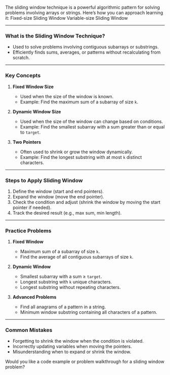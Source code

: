 The sliding window technique is a powerful algorithmic pattern for solving problems involving arrays or strings. Here’s how you can approach learning it:
Fixed-size Sliding Window
Variable-size Sliding Window

---

### **What is the Sliding Window Technique?**

- Used to solve problems involving contiguous subarrays or substrings.
- Efficiently finds sums, averages, or patterns without recalculating from scratch.

---

### **Key Concepts**

1. **Fixed Window Size**

   - Used when the size of the window is known.
   - Example: Find the maximum sum of a subarray of size `k`.

2. **Dynamic Window Size**

   - Used when the size of the window can change based on conditions.
   - Example: Find the smallest subarray with a sum greater than or equal to `target`.

3. **Two Pointers**
   - Often used to shrink or grow the window dynamically.
   - Example: Find the longest substring with at most `k` distinct characters.

---

### **Steps to Apply Sliding Window**

1. Define the window (start and end pointers).
2. Expand the window (move the end pointer).
3. Check the condition and adjust (shrink the window by moving the start pointer if needed).
4. Track the desired result (e.g., max sum, min length).

---

### **Practice Problems**

1. **Fixed Window**

   - Maximum sum of a subarray of size `k`.
   - Find the average of all contiguous subarrays of size `k`.

2. **Dynamic Window**

   - Smallest subarray with a sum ≥ `target`.
   - Longest substring with `k` unique characters.
   - Longest substring without repeating characters.

3. **Advanced Problems**
   - Find all anagrams of a pattern in a string.
   - Minimum window substring containing all characters of a pattern.

---

### **Common Mistakes**

- Forgetting to shrink the window when the condition is violated.
- Incorrectly updating variables when moving the pointers.
- Misunderstanding when to expand or shrink the window.

Would you like a code example or problem walkthrough for a sliding window problem?
